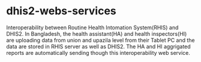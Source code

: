 # dhis2-webs-services

  Interoperability between Routine Health Intomation System(RHIS) and DHIS2. In Bangladesh, the health assistant(HA) and health inspectors(HI) are uploading data from union and upazila level from their Tablet PC and the data are stored in RHIS server as well as DHIS2. The HA and HI aggrigated reports are automatically sending though this interoperability web service.
